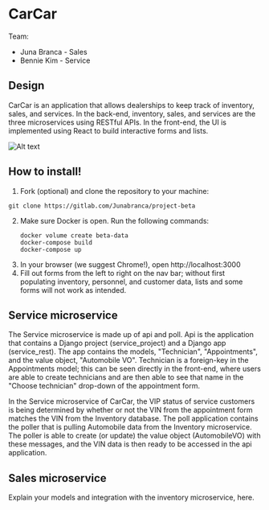 # CarCar

Team:

* Juna Branca - Sales
* Bennie Kim - Service

## Design
CarCar is an application that allows dealerships to keep track of inventory, sales, and services. In the back-end, inventory, sales, and services are the three microservices using RESTful APIs. In the front-end, the UI is implemented using React to build interactive forms and lists.


![Alt text](ghi/app/public/carcardiagram.png?raw=true "CarCar Diagram")

## How to install!

1. Fork (optional) and clone the repository to your machine:
```
git clone https://gitlab.com/Junabranca/project-beta
```
2. Make sure Docker is open. Run the following commands:
    ```
    docker volume create beta-data
    docker-compose build
    docker-compose up
    ```
3. In your browser (we suggest Chrome!), open http://localhost:3000
4. Fill out forms from the left to right on the nav bar; without first populating inventory, personnel, and customer data, lists and some forms will not work as intended.




## Service microservice

The Service microservice is made up of api and poll. Api is the application that contains a Django project (service_project) and a Django app (service_rest). The app contains the models, "Technician", "Appointments", and the value object, "Automobile VO". Technician is a foreign-key in the Appointments model; this can be seen directly in the front-end, where users are able to create technicians and are then able to see that name in the "Choose technician" drop-down of the appointment form.

In the Service microservice of CarCar, the VIP status of service customers is being determined by whether or not the VIN from the appointment form matches the VIN from the Inventory database. The poll application contains the poller that is pulling Automobile data from the Inventory microservice. The poller is able to create (or update) the value object (AutomobileVO) with these messages, and the VIN data is then ready to be accessed in the api application.




## Sales microservice

Explain your models and integration with the inventory
microservice, here.
